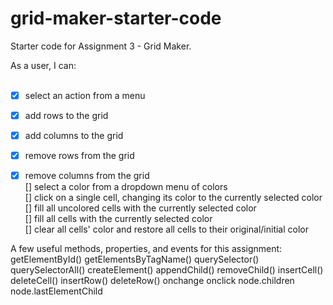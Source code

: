# grid-maker-starter-code
Starter code for Assignment 3 - Grid Maker.

As a user, I can: <br><br>
- [x] select an action from a menu <br>
- [x] add rows to the grid <br>
- [x] add columns to the grid <br>
- [x] remove rows from the grid <br>
- [x] remove columns from the grid <br>
[] select a color from a dropdown menu of colors <br>
[] click on a single cell, changing its color to the currently selected color <br>
[] fill all uncolored cells with the currently selected color <br>
[] fill all cells with the currently selected color <br>
[] clear all cells' color and restore all cells to their original/initial color <br>


A few useful methods, properties, and events for this assignment:
getElementById()
getElementsByTagName()
querySelector()
querySelectorAll()
createElement()
appendChild()
removeChild()
insertCell()
deleteCell()
insertRow()
deleteRow()
onchange
onclick
node.children
node.lastElementChild
